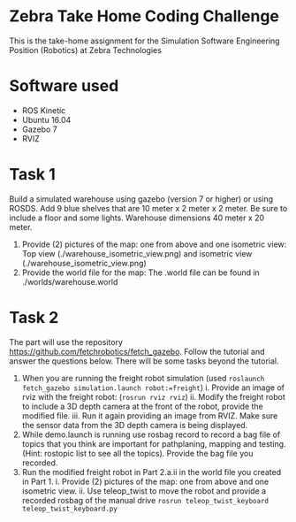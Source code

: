 # Zebra Take Home Coding Challenge
This is the take-home assignment for the Simulation Software Engineering Position (Robotics) at Zebra Technologies

# Software used
- ROS Kinetic
- Ubuntu 16.04
- Gazebo 7
- RVIZ

# Task 1
Build a simulated warehouse using gazebo (version 7 or higher) or using ROSDS. Add 9 blue shelves that are 10 meter x 2 meter x 2 meter. Be sure to include a floor and some lights. Warehouse dimensions 40 meter x 20 meter.

1. Provide (2) pictures of the map: one from above and one isometric view: Top view (./warehouse_isometric_view.png) and isometric view (./warehouse_isometric_view.png)
2. Provide the world file for the map: The .world file can be found in ./worlds/warehouse.world


# Task 2
The part will use the repository https://github.com/fetchrobotics/fetch_gazebo. Follow the tutorial and answer the questions below. There will be some tasks beyond the tutorial. 
1. When you are running the freight robot simulation (used `roslaunch fetch_gazebo simulation.launch robot:=freight`)
  i. Provide an image of rviz with the freight robot: (`rosrun rviz rviz`)
  ii. Modify the freight robot to include a 3D depth camera at the front of the robot, provide the modified file.
  iii. Run it again providing an image from RVIZ. Make sure the sensor data from the 3D depth camera is being displayed. 
2. While demo.launch is running use rosbag record to record a bag file of topics that you think are important for pathplaning, mapping and testing. (Hint: rostopic list to see all the topics). Provide the bag file you recorded.
3. Run the modified freight robot in Part 2.a.ii in the world file you created in Part 1.
  i. Provide (2) pictures of the map: one from above and one isometric view.
  ii. Use teleop_twist to move the robot and provide a recorded rosbag of the manual drive
  `rosrun teleop_twist_keyboard teleop_twist_keyboard.py`

